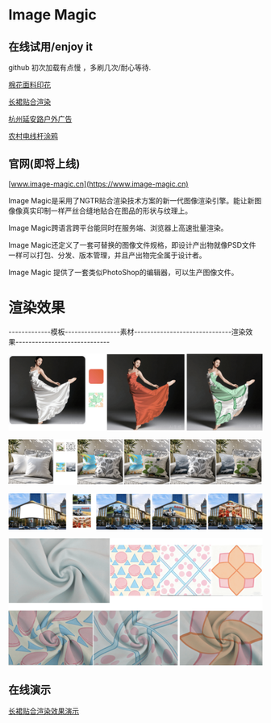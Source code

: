 # Image Magic


## 在线试用/enjoy it

github 初次加载有点慢 ，多刷几次/耐心等待.


[棉花面料印花](https://wuchao123.github.io/image-magic/pages/demos/fabric_cotton_white.html)



[长裙贴合渲染](https://wuchao123.github.io/image-magic/pages/demos/long_skirt_smooth.html)


[杭州延安路户外广告](https://wuchao123.github.io/image-magic/pages/demos/hz_yan_an_road_outdoor_advertising.html)


[农村电线杆涂鸦](https://wuchao123.github.io/image-magic/pages/demos/graffiti_on_utility_poles.html)




## 官网(即将上线)
[www.image-magic.cn](https://www.image-magic.cn)

Image Magic是采用了NGTR贴合渲染技术方案的新一代图像渲染引擎。能让新图像像真实印制一样严丝合缝地贴合在图品的形状与纹理上。

Image Magic跨语言跨平台能同时在服务端、浏览器上高速批量渲染。

Image Magic还定义了一套可替换的图像文件规格，即设计产出物就像PSD文件一样可以打包、分发、版本管理，并且产出物完全属于设计者。

Image Magic 提供了一套类似PhotoShop的编辑器，可以生产图像文件。


# 渲染效果

-------------模板-----------------素材------------------------------渲染效果-----------------------------

[![Image-Magic](/assets/images/cases/demo_长裙_滑.png)](/assets/images/cases/demo_长裙_滑.png)

[![Image-Magic](/assets/images/cases/抱枕_前后片.png)](/assets/images/cases/抱枕_前后片.png)


[![Image-Magic](/assets/images/cases/广告牌.png)](/assets/images/cases/广告牌.png)

[![Image-Magic](/assets/images/cases/面料_面白.png)](/assets/images/cases/面料_面白.png)


## 在线演示

[长裙贴合渲染效果演示](https://wuchao123.github.io/image-magic/pages/demos/long_skirt_smooth.html)





